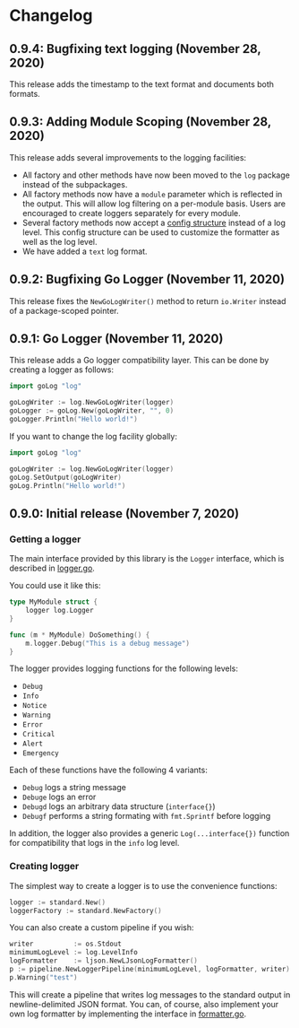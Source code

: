 # Changelog

## 0.9.4: Bugfixing text logging (November 28, 2020)

This release adds the timestamp to the text format and documents both formats.

## 0.9.3: Adding Module Scoping (November 28, 2020)

This release adds several improvements to the logging facilities:

- All factory and other methods have now been moved to the `log` package instead of the subpackages. 
- All factory methods now have a `module` parameter which is reflected in the output. This will allow log filtering on a per-module basis. Users are encouraged to create loggers separately for every module.
- Several factory methods now accept a [config structure](config.go) instead of a log level. This config structure can be used to customize the formatter as well as the log level.
- We have added a `text` log format.

## 0.9.2: Bugfixing Go Logger (November 11, 2020)

This release fixes the `NewGoLogWriter()` method to return `io.Writer` instead of a package-scoped pointer.

## 0.9.1: Go Logger (November 11, 2020)

This release adds a Go logger compatibility layer. This can be done by creating a logger as follows:
                                                  
```go
import goLog "log"

goLogWriter := log.NewGoLogWriter(logger)
goLogger := goLog.New(goLogWriter, "", 0)
goLogger.Println("Hello world!")
```

If you want to change the log facility globally:

```go
import goLog "log"

goLogWriter := log.NewGoLogWriter(logger)
goLog.SetOutput(goLogWriter)
goLog.Println("Hello world!")
```

## 0.9.0: Initial release (November 7, 2020)

### Getting a logger

The main interface provided by this library is the `Logger` interface, which is described in [logger.go](logger.go).

You could use it like this:

```go
type MyModule struct {
    logger log.Logger 
}

func (m * MyModule) DoSomething() {
    m.logger.Debug("This is a debug message")
}
```

The logger provides logging functions for the following levels:

- `Debug`
- `Info`
- `Notice`
- `Warning`
- `Error`
- `Critical`
- `Alert`
- `Emergency`

Each of these functions have the following 4 variants:

- `Debug` logs a string message
- `Debuge` logs an error
- `Debugd` logs an arbitrary data structure (`interface{}`)
- `Debugf` performs a string formating with `fmt.Sprintf` before logging

In addition, the logger also provides a generic `Log(...interface{})` function for compatibility that logs in the `info` log level.

### Creating logger

The simplest way to create a logger is to use the convenience functions:

```go
logger := standard.New()
loggerFactory := standard.NewFactory()
```

You can also create a custom pipeline if you wish:

```go
writer          := os.Stdout
minimumLogLevel := log.LevelInfo
logFormatter    := ljson.NewLJsonLogFormatter()
p := pipeline.NewLoggerPipeline(minimumLogLevel, logFormatter, writer)
p.Warning("test") 
```

This will create a pipeline that writes log messages to the standard output in newline-delimited JSON format. You can, of course, also implement your own log formatter by implementing the interface in [formatter.go](formatter.go).

